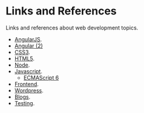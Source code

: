 Links and References
===
Links and references about web development topics.

- [AngularJS](https://github.com/Villanuevand/links-and-references/blob/master/angularjs.md "AngularJS").
- [Angular (2)](https://github.com/Villanuevand/links-and-references/blob/master/angular.md "Angular 2")
- [CSS3](https://github.com/Villanuevand/links-and-references/blob/master/css3.md "CSS3").
- [HTML5](https://github.com/Villanuevand/links-and-references/blob/master/html5.md "HTML5").
- [Node](https://github.com/Villanuevand/links-and-references/blob/master/node.md "Node").
- [Javascript](https://github.com/Villanuevand/links-and-references/blob/master/javascript.md "Javascript").
  - [ECMAScript 6](https://github.com/Villanuevand/links-and-references/blob/master/es6.md)
- [Frontend](https://github.com/Villanuevand/links-and-references/blob/master/frontend.md "Frontend").
- [Wordpress](https://github.com/Villanuevand/links-and-references/blob/master/wordpress.md "Wordpress").
- [Blogs](https://github.com/Villanuevand/links-and-references/blob/master/blogs.md "Blogs").
- [Testing](https://github.com/Villanuevand/links-and-references/blob/master/testing.md "Testing").
